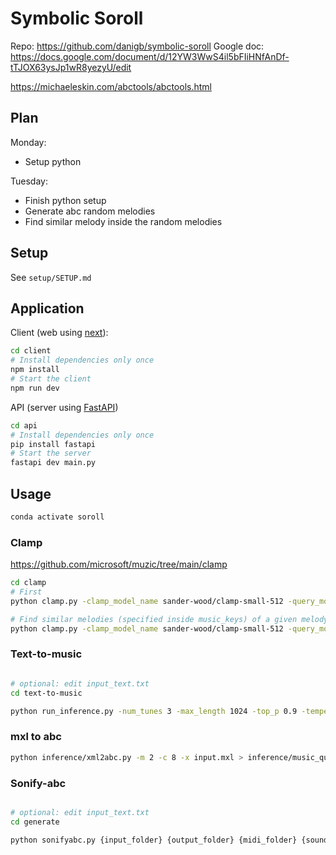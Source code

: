 # Symbolic Soroll

Repo: https://github.com/danigb/symbolic-soroll
Google doc: https://docs.google.com/document/d/12YW3WwS4il5bFIiHNfAnDf-tTJOX63ysJp1wR8yezyU/edit

https://michaeleskin.com/abctools/abctools.html

## Plan

Monday:

- Setup python

Tuesday:

- Finish python setup
- Generate abc random melodies
- Find similar melody inside the random melodies

## Setup

See `setup/SETUP.md`

## Application

Client (web using [next](https://nextjs.org/docs/getting-started/installation)):

```bash
cd client
# Install dependencies only once
npm install
# Start the client
npm run dev
```

API (server using [FastAPI](https://fastapi.tiangolo.com/))

```bash
cd api
# Install dependencies only once
pip install fastapi
# Start the server
fastapi dev main.py
```

## Usage

```bash
conda activate soroll
```

### Clamp

https://github.com/microsoft/muzic/tree/main/clamp

```bash
cd clamp
# First
python clamp.py -clamp_model_name sander-wood/clamp-small-512 -query_modal music -key_modal text -top_n 100

# Find similar melodies (specified inside music_keys) of a given melody (specified in music_query.abc)
python clamp.py -clamp_model_name sander-wood/clamp-small-512 -query_modal music -key_modal music -top_n 3
```

### Text-to-music

```bash

# optional: edit input_text.txt
cd text-to-music

python run_inference.py -num_tunes 3 -max_length 1024 -top_p 0.9 -temperature 1.0 -seed 0
```

### mxl to abc

```bash
python inference/xml2abc.py -m 2 -c 8 -x input.mxl > inference/music_query.abc
```

### Sonify-abc

```bash

# optional: edit input_text.txt
cd generate

python sonifyabc.py {input_folder} {output_folder} {midi_folder} {soundfont_file}
```
